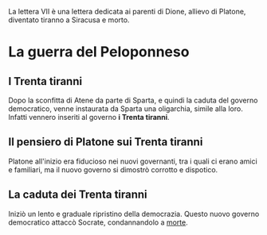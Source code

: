La lettera VII è una lettera dedicata ai parenti di Dione, allievo di Platone, diventato tiranno a Siracusa e morto.
# La guerra del Peloponneso
## I Trenta tiranni
Dopo la sconfitta di Atene da parte di Sparta, e quindi la caduta del governo democratico, venne instaurata da Sparta una oligarchia, simile alla loro. Infatti vennero inseriti al governo **i Trenta tiranni**.
## Il pensiero di Platone sui Trenta tiranni
Platone all'inizio era fiducioso nei nuovi governanti, tra i quali ci erano amici e familiari, ma il nuovo governo si dimostrò corrotto e dispotico.
## La caduta dei Trenta tiranni
Iniziò un lento e graduale ripristino della democrazia. Questo nuovo governo democratico attaccò Socrate, condannandolo a [morte](La%20morte.md).